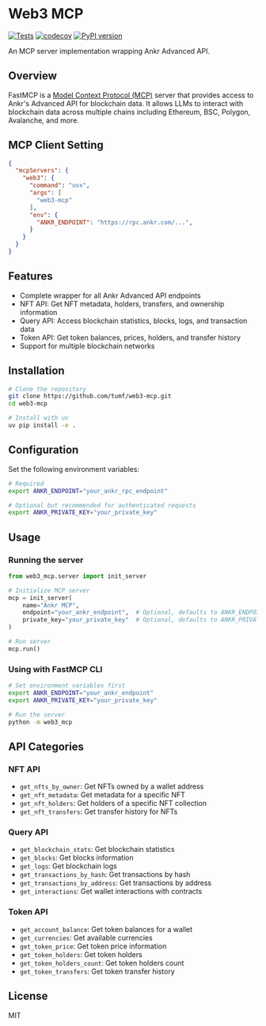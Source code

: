 # Web3 MCP

[![Tests](https://github.com/tumf/web3-mcp/actions/workflows/test.yml/badge.svg)](https://github.com/tumf/web3-mcp/actions/workflows/test.yml)
[![codecov](https://codecov.io/gh/tumf/web3-mcp/branch/main/graph/badge.svg)](https://codecov.io/gh/tumf/web3-mcp)
[![PyPI version](https://badge.fury.io/py/web3-mcp.svg)](https://badge.fury.io/py/web3-mcp)

An MCP server implementation wrapping Ankr Advanced API.

## Overview

FastMCP is a [Model Context Protocol (MCP)](https://modelcontextprotocol.io) server that provides access to Ankr's Advanced API for blockchain data. It allows LLMs to interact with blockchain data across multiple chains including Ethereum, BSC, Polygon, Avalanche, and more.

## MCP Client Setting

```json
{
  "mcpServers": {
    "web3": {
      "command": "uvx",
      "args": [
        "web3-mcp"
      ],
      "env": {
        "ANKR_ENDPOINT": "https://rpc.ankr.com/...",
      }
    }
  }
}
```

## Features

- Complete wrapper for all Ankr Advanced API endpoints
- NFT API: Get NFT metadata, holders, transfers, and ownership information
- Query API: Access blockchain statistics, blocks, logs, and transaction data
- Token API: Get token balances, prices, holders, and transfer history
- Support for multiple blockchain networks

## Installation

```bash
# Clone the repository
git clone https://github.com/tumf/web3-mcp.git
cd web3-mcp

# Install with uv
uv pip install -e .
```

## Configuration

Set the following environment variables:

```bash
# Required
export ANKR_ENDPOINT="your_ankr_rpc_endpoint"

# Optional but recommended for authenticated requests
export ANKR_PRIVATE_KEY="your_private_key"
```

## Usage

### Running the server

```python
from web3_mcp.server import init_server

# Initialize MCP server
mcp = init_server(
    name="Ankr MCP",
    endpoint="your_ankr_endpoint",  # Optional, defaults to ANKR_ENDPOINT env var
    private_key="your_private_key"  # Optional, defaults to ANKR_PRIVATE_KEY env var
)

# Run server
mcp.run()
```

### Using with FastMCP CLI

```bash
# Set environment variables first
export ANKR_ENDPOINT="your_ankr_endpoint"
export ANKR_PRIVATE_KEY="your_private_key"

# Run the server
python -m web3_mcp
```

## API Categories

### NFT API

- `get_nfts_by_owner`: Get NFTs owned by a wallet address
- `get_nft_metadata`: Get metadata for a specific NFT
- `get_nft_holders`: Get holders of a specific NFT collection
- `get_nft_transfers`: Get transfer history for NFTs

### Query API

- `get_blockchain_stats`: Get blockchain statistics
- `get_blocks`: Get blocks information
- `get_logs`: Get blockchain logs
- `get_transactions_by_hash`: Get transactions by hash
- `get_transactions_by_address`: Get transactions by address
- `get_interactions`: Get wallet interactions with contracts

### Token API

- `get_account_balance`: Get token balances for a wallet
- `get_currencies`: Get available currencies
- `get_token_price`: Get token price information
- `get_token_holders`: Get token holders
- `get_token_holders_count`: Get token holders count
- `get_token_transfers`: Get token transfer history

## License

MIT
